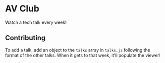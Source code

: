 # AV Club

Watch a tech talk every week!

## Contributing

To add a talk, add an object to the `talks` array in `talks.js` following the
format of the other talks. When it gets to that week, it'll populate the viewer!

